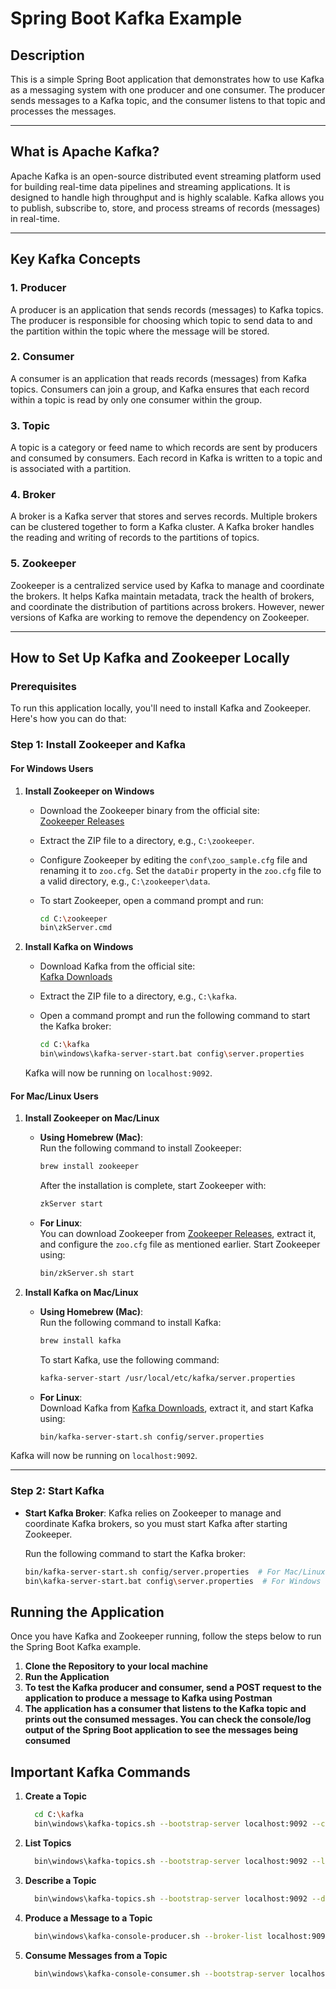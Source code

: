# Spring Boot Kafka Example

## Description

This is a simple Spring Boot application that demonstrates how to use Kafka as a messaging system with one producer and one consumer. The producer sends messages to a Kafka topic, and the consumer listens to that topic and processes the messages.

---

## What is Apache Kafka?

Apache Kafka is an open-source distributed event streaming platform used for building real-time data pipelines and streaming applications. It is designed to handle high throughput and is highly scalable. Kafka allows you to publish, subscribe to, store, and process streams of records (messages) in real-time.

---

## Key Kafka Concepts

### 1. **Producer**
A producer is an application that sends records (messages) to Kafka topics. The producer is responsible for choosing which topic to send data to and the partition within the topic where the message will be stored.

### 2. **Consumer**
A consumer is an application that reads records (messages) from Kafka topics. Consumers can join a group, and Kafka ensures that each record within a topic is read by only one consumer within the group.

### 3. **Topic**
A topic is a category or feed name to which records are sent by producers and consumed by consumers. Each record in Kafka is written to a topic and is associated with a partition.

### 4. **Broker**
A broker is a Kafka server that stores and serves records. Multiple brokers can be clustered together to form a Kafka cluster. A Kafka broker handles the reading and writing of records to the partitions of topics.

### 5. **Zookeeper**
Zookeeper is a centralized service used by Kafka to manage and coordinate the brokers. It helps Kafka maintain metadata, track the health of brokers, and coordinate the distribution of partitions across brokers. However, newer versions of Kafka are working to remove the dependency on Zookeeper.

---

## How to Set Up Kafka and Zookeeper Locally

### Prerequisites

To run this application locally, you'll need to install Kafka and Zookeeper. Here's how you can do that:

### Step 1: Install Zookeeper and Kafka

#### **For Windows Users**

1. **Install Zookeeper on Windows**

    - Download the Zookeeper binary from the official site:  
      [Zookeeper Releases](https://zookeeper.apache.org/releases.html)

    - Extract the ZIP file to a directory, e.g., `C:\zookeeper`.

    - Configure Zookeeper by editing the `conf\zoo_sample.cfg` file and renaming it to `zoo.cfg`. Set the `dataDir` property in the `zoo.cfg` file to a valid directory, e.g., `C:\zookeeper\data`.

    - To start Zookeeper, open a command prompt and run:

      ```bash
      cd C:\zookeeper
      bin\zkServer.cmd
      ```

2. **Install Kafka on Windows**

    - Download Kafka from the official site:  
      [Kafka Downloads](https://kafka.apache.org/downloads)

    - Extract the ZIP file to a directory, e.g., `C:\kafka`.

    - Open a command prompt and run the following command to start the Kafka broker:

      ```bash
      cd C:\kafka
      bin\windows\kafka-server-start.bat config\server.properties
      ```

   Kafka will now be running on `localhost:9092`.

#### **For Mac/Linux Users**

1. **Install Zookeeper on Mac/Linux**

    - **Using Homebrew (Mac)**:  
      Run the following command to install Zookeeper:

      ```bash
      brew install zookeeper
      ```

      After the installation is complete, start Zookeeper with:

      ```bash
      zkServer start
      ```

    - **For Linux**:  
      You can download Zookeeper from [Zookeeper Releases](https://zookeeper.apache.org/releases.html), extract it, and configure the `zoo.cfg` file as mentioned earlier. Start Zookeeper using:

      ```bash
      bin/zkServer.sh start
      ```

2. **Install Kafka on Mac/Linux**

    - **Using Homebrew (Mac)**:  
      Run the following command to install Kafka:

      ```bash
      brew install kafka
      ```

      To start Kafka, use the following command:

      ```bash
      kafka-server-start /usr/local/etc/kafka/server.properties
      ```

    - **For Linux**:  
      Download Kafka from [Kafka Downloads](https://kafka.apache.org/downloads), extract it, and start Kafka using:

      ```bash
      bin/kafka-server-start.sh config/server.properties
      ```

Kafka will now be running on `localhost:9092`.

---

### Step 2: Start Kafka

- **Start Kafka Broker**:
  Kafka relies on Zookeeper to manage and coordinate Kafka brokers, so you must start Kafka after starting Zookeeper.

  Run the following command to start the Kafka broker:

  ```bash
  bin/kafka-server-start.sh config/server.properties  # For Mac/Linux
  bin\kafka-server-start.bat config\server.properties  # For Windows

## Running the Application

Once you have Kafka and Zookeeper running, follow the steps below to run the Spring Boot Kafka example.

1. **Clone the Repository to your local machine**
2. **Run the Application**
3. **To test the Kafka producer and consumer, send a POST request to the application to produce a message to Kafka using Postman**
4. **The application has a consumer that listens to the Kafka topic and prints out the consumed messages. You can check the console/log output of the Spring Boot application to see the messages being consumed**

## Important Kafka Commands

1. **Create a Topic**

    ```bash
      cd C:\kafka
      bin\windows\kafka-topics.sh --bootstrap-server localhost:9092 --create --topic <topic-name> --partitions 1 --replication-factor 1
      ```
2. **List Topics**

    ```bash
      bin\windows\kafka-topics.sh --bootstrap-server localhost:9092 --list
      ```
3. **Describe a Topic**

    ```bash
      bin\windows\kafka-topics.sh --bootstrap-server localhost:9092 --describe --topic <topic-name>
      ```
4. **Produce a Message to a Topic**

    ```bash
      bin\windows\kafka-console-producer.sh --broker-list localhost:9092 --topic <topic-name>
      ```
5. **Consume Messages from a Topic**

    ```bash
      bin\windows\kafka-console-consumer.sh --bootstrap-server localhost:9092 --topic <topic-name> --from-beginning
      ```

